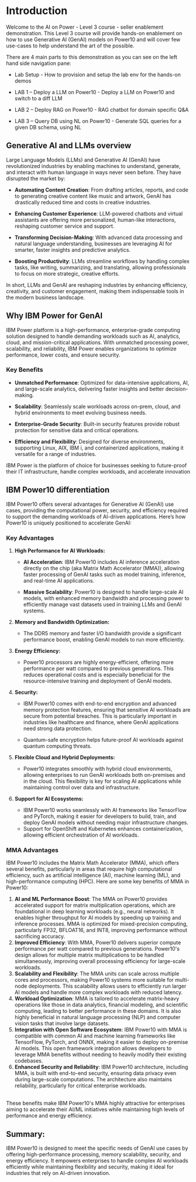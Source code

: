 # Introduction

Welcome to the AI on Power - Level 3 course - seller enablement demonstration.
This Level 3 course will provide hands-on enablement on how to use Generative AI (GenAI) models on Power10 and will cover few use-cases to help understand the art of the possible.

There are 4 main parts to this demonstration as you can see on the left hand side navigation pane:

* Lab Setup - How to provision and setup the lab env for the hands-on demos

* LAB 1 – Deploy a LLM on Power10 - Deploy a LLM on Power10 and switch to a diff LLM

* LAB 2 – Deploy RAG on Power10 - RAG chatbot for domain specific Q&A

* LAB 3 – Query DB using NL on Power10 - Generate SQL queries for a given DB schema, using NL

## Generative AI and LLMs overview

Large Language Models (LLMs) and Generative AI (GenAI) have revolutionized industries by enabling machines to understand, generate, and interact with human language in ways never seen before. They have disrupted the market by:

* **Automating Content Creation**: From drafting articles, reports, and code to generating creative content like music and artwork, GenAI has drastically reduced time and costs in creative industries.

* **Enhancing Customer Experience**: LLM-powered chatbots and virtual assistants are offering more personalized, human-like interactions, reshaping customer service and support.

* **Transforming Decision-Making**: With advanced data processing and natural language understanding, businesses are leveraging AI for smarter, faster insights and predictive analytics.

* **Boosting Productivity**: LLMs streamline workflows by handling complex tasks, like writing, summarizing, and translating, allowing professionals to focus on more strategic, creative efforts.

In short, LLMs and GenAI are reshaping industries by enhancing efficiency, creativity, and customer engagement, making them indispensable tools in the modern business landscape.

## Why IBM Power for GenAI
IBM Power platform is a high-performance, enterprise-grade computing solution designed to handle demanding workloads such as AI, analytics, cloud, and mission-critical applications. With unmatched processing power, scalability, and reliability, IBM Power enables organizations to optimize performance, lower costs, and ensure security.

### Key Benefits

* **Unmatched Performance**: Optimized for data-intensive applications, AI, and large-scale analytics, delivering faster insights and better decision-making.

* **Scalability**: Seamlessly scale workloads across on-prem, cloud, and hybrid environments to meet evolving business needs.

* **Enterprise-Grade Security**: Built-in security features provide robust protection for sensitive data and critical operations.

* **Efficiency and Flexibility**: Designed for diverse environments, supporting Linux, AIX, IBM i, and containerized applications, making it versatile for a range of industries.

IBM Power is the platform of choice for businesses seeking to future-proof their IT infrastructure, handle complex workloads, and accelerate innovation

## IBM Power10 differentiation

IBM Power10 offers several advantages for Generative AI (GenAI) use cases, providing the computational power, security, and efficiency required to support the demanding workloads of AI-driven applications. Here’s how Power10 is uniquely positioned to accelerate GenAI:

### Key Advantages

1. **High Performance for AI Workloads:**

    * **AI Acceleration**: IBM Power10 includes AI inference acceleration directly on the chip (aka Matrix Math Accelerator (MMA)), allowing faster processing of GenAI tasks such as model training, inference, and real-time AI applications.

    * **Massive Scalability**: Power10 is designed to handle large-scale AI models, with enhanced memory bandwidth and processing power to efficiently manage vast datasets used in training LLMs and GenAI systems.

2. **Memory and Bandwidth Optimization:**

    * The DDR5 memory and faster I/O bandwidth provide a significant performance boost, enabling GenAI models to run more efficiently.

3. **Energy Efficiency:**

    * Power10 processors are highly energy-efficient, offering more performance per watt compared to previous generations. This reduces operational costs and is especially beneficial for the resource-intensive training and deployment of GenAI models.

4. **Security:**

    * IBM Power10 comes with end-to-end encryption and advanced memory protection features, ensuring that sensitive AI workloads are secure from potential breaches. This is particularly important in industries like healthcare and finance, where GenAI applications need strong data protection.
      
    * Quantum-safe encryption helps future-proof AI workloads against quantum computing threats.

5. **Flexible Cloud and Hybrid Deployments:**

    * Power10 integrates smoothly with hybrid cloud environments, allowing enterprises to run GenAI workloads both on-premises and in the cloud. This flexibility is key for scaling AI applications while maintaining control over data and infrastructure.

6. **Support for AI Ecosystems:**

    * IBM Power10 works seamlessly with AI frameworks like TensorFlow and PyTorch, making it easier for developers to build, train, and deploy GenAI models without needing major infrastructure changes.
    * Support for OpenShift and Kubernetes enhances containerization, allowing efficient orchestration of AI workloads.

### MMA Advantages
IBM Power10 includes the Matrix Math Accelerator (MMA), which offers several benefits, particularly in areas that require high computational efficiency, such as artificial intelligence (AI), machine learning (ML), and high-performance computing (HPC). Here are some key benefits of MMA in Power10:

1. **AI and ML Performance Boost**: The MMA on Power10 provides accelerated support for matrix multiplication operations, which are foundational in deep learning workloads (e.g., neural networks). It enables higher throughput for AI models by speeding up training and inference processes. MMA is optimized for mixed-precision computing, particularly FP32, BFLOAT16, and INT8, improving performance without sacrificing accuracy.
2. **Improved Efficiency**: With MMA, Power10 delivers superior compute performance per watt compared to previous generations. Power10's design allows for multiple matrix multiplications to be handled simultaneously, improving overall processing efficiency for large-scale workloads.
3. **Scalability and Flexibility**: The MMA units can scale across multiple cores and processors, making Power10 systems more suitable for multi-node deployments. This scalability allows users to efficiently run larger AI models and handle more complex workloads with reduced latency.
4. **Workload Optimization**: MMA is tailored to accelerate matrix-heavy operations like those in data analytics, financial modeling, and scientific computing, leading to better performance in these domains. It is also highly beneficial in natural language processing (NLP) and computer vision tasks that involve large datasets.
5. **Integration with Open Software Ecosystem**: IBM Power10 with MMA is compatible with common AI and machine learning frameworks like TensorFlow, PyTorch, and ONNX, making it easier to deploy on-premise AI models. This open framework integration allows developers to leverage MMA benefits without needing to heavily modify their existing codebases.
6. **Enhanced Security and Reliability**: IBM Power10 architecture, including MMA, is built with end-to-end security, ensuring data privacy even during large-scale computations. The architecture also maintains reliability, particularly for critical enterprise workloads.
<br>   
These benefits make IBM Power10's MMA highly attractive for enterprises aiming to accelerate their AI/ML initiatives while maintaining high levels of performance and energy efficiency.

## **Summary:**

IBM Power10 is designed to meet the specific needs of GenAI use cases by offering high-performance processing, memory scalability, security, and energy efficiency. It empowers enterprises to handle complex AI workloads efficiently while maintaining flexibility and security, making it ideal for industries that rely on AI-driven innovation.
